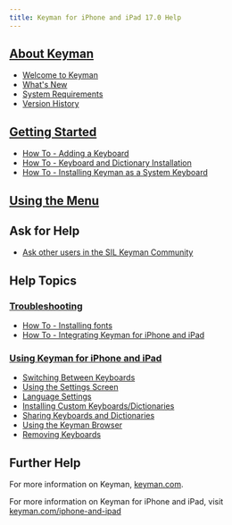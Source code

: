```yaml
---
title: Keyman for iPhone and iPad 17.0 Help
---
```


## [About Keyman](about/)
* [Welcome to Keyman](about/welcome)
* [What's New](about/whatsnew)
* [System Requirements](about/system-requirements)
* [Version History](about/history)

## [Getting Started](start/)
* [How To - Adding a Keyboard](start/searching-for-keyboards)
* [How To - Keyboard and Dictionary Installation](start/installing-packages)
* [How To - Installing Keyman as a System Keyboard](start/installing-system-keyboard)

## [Using the Menu](context/)

## Ask for Help
* [Ask other users in the SIL Keyman Community](https://community.software.sil.org/c/keyman)

## Help Topics
### [Troubleshooting](troubleshooting/)
* [How To - Installing fonts](troubleshooting/installing-fonts)
* [How To - Integrating Keyman for iPhone and iPad](troubleshooting/integrating)

### [Using Keyman for iPhone and iPad](basic/)
* [Switching Between Keyboards](basic/switching-between-keyboards)
* [Using the Settings Screen](basic/config/)
* [Language Settings](basic/language-settings)
* [Installing Custom Keyboards/Dictionaries](basic/installing-custom-keyboards-dictionaries)
* [Sharing Keyboards and Dictionaries](basic/sharing-keyboards)
* [Using the Keyman Browser](basic/using-keyman-browser)
* [Removing Keyboards](basic/uninstalling-keyboards)

## Further Help
For more information on Keyman, [keyman.com](https://keyman.com).

For more information on Keyman for iPhone and iPad, visit [keyman.com/iphone-and-ipad](https://keyman.com/iphone-and-ipad/)
